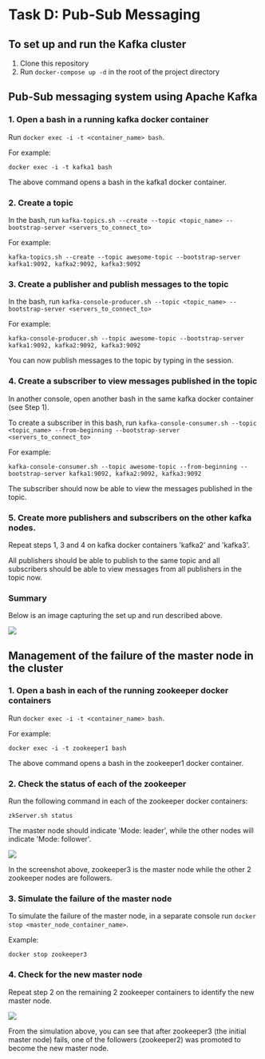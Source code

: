 # Task D: Pub-Sub Messaging

## To set up and run the Kafka cluster

1. Clone this repository
2. Run `docker-compose up -d` in the root of the project directory

## Pub-Sub messaging system using Apache Kafka

### 1. Open a bash in a running kafka docker container

Run `docker exec -i -t <container_name> bash`. 

For example:

```shell script
docker exec -i -t kafka1 bash
```

The above command opens a bash in the kafka1 docker container.

### 2. Create a topic

In the bash, run `kafka-topics.sh --create --topic <topic_name> --bootstrap-server <servers_to_connect_to>`

For example:

```shell script
kafka-topics.sh --create --topic awesome-topic --bootstrap-server kafka1:9092, kafka2:9092, kafka3:9092
```

### 3. Create a publisher and publish messages to the topic

In the bash, run `kafka-console-producer.sh --topic <topic_name> --bootstrap-server <servers_to_connect_to>`

For example:

```shell script
kafka-console-producer.sh --topic awesome-topic --bootstrap-server kafka1:9092, kafka2:9092, kafka3:9092
```

You can now publish messages to the topic by typing in the session.


### 4. Create a subscriber to view messages published in the topic

In another console, open another bash in the same kafka docker container (see Step 1).

To create a subscriber in this bash, run `kafka-console-consumer.sh --topic <topic_name> --from-beginning --bootstrap-server <servers_to_connect_to>`

For example:

```shell script
kafka-console-consumer.sh --topic awesome-topic --from-beginning --bootstrap-server kafka1:9092, kafka2:9092, kafka3:9092
```

The subscriber should now be able to view the messages published in the topic.


### 5. Create more publishers and subscribers on the other kafka nodes.

Repeat steps 1, 3 and 4 on kafka docker containers 'kafka2' and 'kafka3'. 

All publishers should be able to publish to the same topic and all subscribers should be able to view messages from all publishers in the topic now.

### Summary

Below is an image capturing the set up and run described above.

![](images/pub-sub.png)


## Management of the failure of the master node in the cluster

### 1. Open a bash in each of the running zookeeper docker containers

Run `docker exec -i -t <container_name> bash`. 

For example:

```shell script
docker exec -i -t zookeeper1 bash
```

The above command opens a bash in the zookeeper1 docker container.

### 2. Check the status of each of the zookeeper

Run the following command in each of the zookeeper docker containers:

```shell script
zkServer.sh status
```

The master node should indicate 'Mode: leader', while the other nodes will indicate 'Mode: follower'. 

![](./images/find-leader.png)

In the screenshot above, zookeeper3 is the master node while the other 2 zookeeper nodes are followers.

### 3. Simulate the failure of the master node

To simulate the failure of the master node, in a separate console run `docker stop <master_node_container_name>`.

Example:

```
docker stop zookeeper3
```

### 4. Check for the new master node

Repeat step 2 on the remaining 2 zookeeper containers to identify the new master node.

![](./images/failure-management.png)

From the simulation above, you can see that after zookeeper3 (the initial master node) fails, one of the followers (zookeeper2) was promoted to become the new master node.